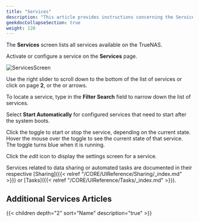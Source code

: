 ```yaml
---
title: "Services"
description: "This article provides instructions concerning the Services screen on your TrueNAS."
geekdocCollapseSection: true
weight: 120
---
```


The **Services** screen lists all services available on the TrueNAS.

Activate or configure a service on the **Services** page.

![ServicesScreen](/images/CORE/13.0/ServicesScreen.png "System Services")

Use the right slider to scroll down to the bottom of the list of services or click on page **2**, or the <span class="iconify" data-icon="dashicons:arrow-right-alt2"></span> or <span class="iconify" data-icon="ci:last-page"></span> arrows.

To locate a service, type in the **Filter Search** field to narrow down the list of services.

Select **Start Automatically** for configured services that need to start after the system boots.

Click the toggle to start or stop the service, depending on the current state. Hover the mouse over the toggle to see the current state of that service. The toggle turns blue when it is running.

Click the <i class="material-icons" aria-hidden="true" title="Configure">edit</i> icon to display the settings screen for a service.

Services related to data sharing or automated tasks are documented in their respective [Sharing]({{< relref "/CORE/UIReference/Sharing/_index.md" >}}) or [Tasks]({{< relref "/CORE/UIReference/Tasks/_index.md" >}}).  

## Additional Services Articles

{{< children depth="2" sort="Name" description="true" >}}
